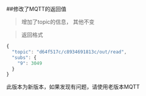 ##修改了MQTT的返回值

>增加了topic的信息， 其他不变

>返回格式

```js
{
  "topic": "d64f517c/c8934691813c/out/read",
  "subs": {
    "9": 3049
  }
}
```

此版本为新版本，如果发现有问题，请使用老版本MQTT